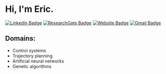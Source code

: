 # Hi, I'm Eric.

[![Linkedin Badge](https://img.shields.io/badge/-EricJKim-blue?style=flat-square&logo=Linkedin&logoColor=white&link=https://www.linkedin.com/in/eric-jihun-kim-220889213/)](https://www.linkedin.com/in/eric-jihun-kim-220889213/)
[![ResearchGate Badge](https://img.shields.io/badge/-EricJKim-00a690?style=flat-square&logo=ResearchGate&logoColor=white&link=https://www.researchgate.net/profile/Eric_Kim9)](https://www.researchgate.net/profile/Eric_Kim9)
[![Website Badge](https://img.shields.io/badge/-ericjhkim.com-e34f26?style=flat-square&logo=HTML5&logoColor=white&link=https://ericjhkim.com/)](https://ericjhkim.com/)
[![Gmail Badge](https://img.shields.io/badge/-ericjihkim@gmail.com-d14836?style=flat-square&logo=Gmail&logoColor=white&link=mailto:ericjihkim@gmail.com)](mailto:ericjihkim@gmail.com)

## Domains:
- Control systems
- Trajectory planning
- Artificial neural networks
- Genetic algorithms
